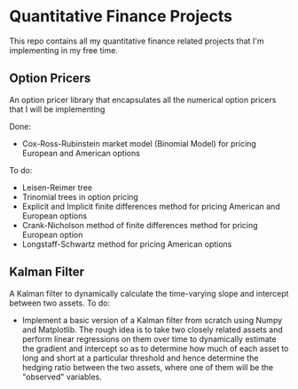# Quantitative Finance Projects
This repo contains all my quantitative finance related projects that I'm implementing in my free time.

## Option Pricers

An option pricer library that encapsulates all the numerical option pricers that I will be implementing

Done:
  - Cox-Ross-Rubinstein market model (Binomial Model) for pricing European and American options

To do:
  - Leisen-Reimer tree
  - Trinomial trees in option pricing
  - Explicit and Implicit finite differences method for pricing American and European options
  - Crank-Nicholson method of finite differences method for pricing European option
  - Longstaff-Schwartz method for pricing American options
  
## Kalman Filter

A Kalman filter to dynamically calculate the time-varying slope and intercept between two assets.
To do:
  - Implement a basic version of a Kalman filter from scratch using Numpy and Matplotlib. The rough idea is to take two closely related assets and perform linear regressions on them over time to dynamically estimate the gradient and intercept so as to determine how much of each asset to long and short at a particular threshold and hence determine the hedging ratio between the two assets, where one of them will be the "observed" variables.

